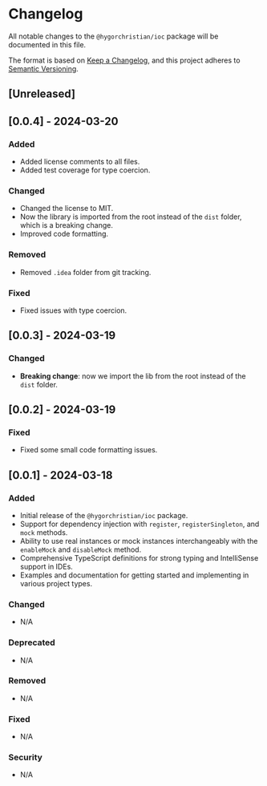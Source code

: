 # Changelog

All notable changes to the `@hygorchristian/ioc` package will be documented in this file.

The format is based on [Keep a Changelog](https://keepachangelog.com/en/1.0.0/), and this project adheres to [Semantic Versioning](https://semver.org/spec/v2.0.0.html).

## [Unreleased]

## [0.0.4] - 2024-03-20

### Added

- Added license comments to all files.
- Added test coverage for type coercion.

### Changed

- Changed the license to MIT.
- Now the library is imported from the root instead of the `dist` folder, which is a breaking change.
- Improved code formatting.

### Removed

- Removed `.idea` folder from git tracking.

### Fixed

- Fixed issues with type coercion.

## [0.0.3] - 2024-03-19

### Changed

- **Breaking change**: now we import the lib from the root instead of the `dist` folder.

## [0.0.2] - 2024-03-19

### Fixed

- Fixed some small code formatting issues.

## [0.0.1] - 2024-03-18

### Added

- Initial release of the `@hygorchristian/ioc` package.
- Support for dependency injection with `register`, `registerSingleton`, and `mock` methods.
- Ability to use real instances or mock instances interchangeably with the `enableMock` and `disableMock` method.
- Comprehensive TypeScript definitions for strong typing and IntelliSense support in IDEs.
- Examples and documentation for getting started and implementing in various project types.

### Changed

- N/A

### Deprecated

- N/A

### Removed

- N/A

### Fixed

- N/A

### Security

- N/A
